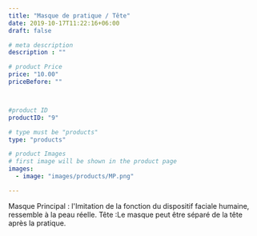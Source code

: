 ```yaml
---
title: "Masque de pratique / Tête"
date: 2019-10-17T11:22:16+06:00
draft: false

# meta description
description : ""

# product Price
price: "10.00"
priceBefore: ""



#product ID
productID: "9"

# type must be "products"
type: "products"

# product Images
# first image will be shown in the product page
images:
  - image: "images/products/MP.png"

---
```


Masque Principal : l'Imitation de la fonction du dispositif faciale humaine, ressemble à la peau réelle. 
Tête :Le masque peut être séparé de la tête après la pratique.
